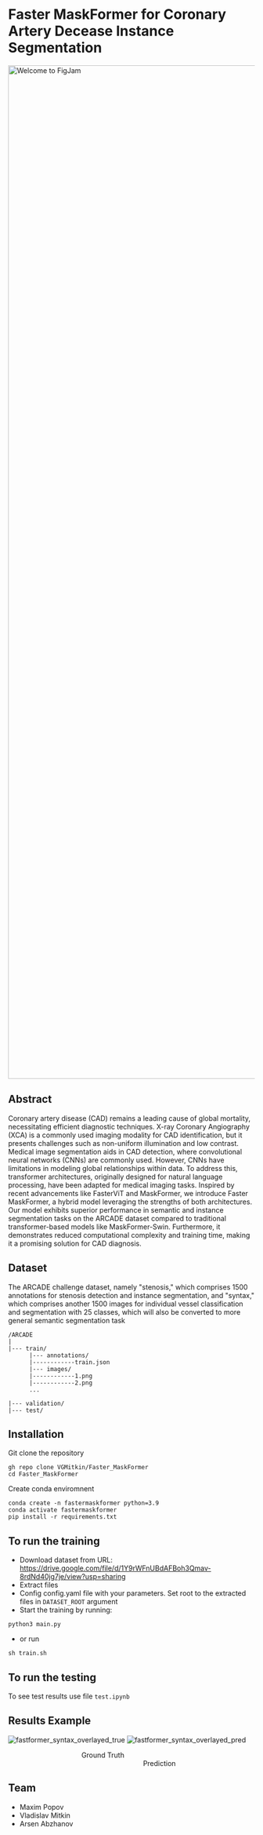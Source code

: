 # Faster MaskFormer for Coronary Artery Decease Instance Segmentation
 <img width="2066" alt="Welcome to FigJam" src="https://github.com/VGMitkin/CV703_final/assets/91109627/bd7b2072-77f3-43ac-9cbc-4b9092396fb7">


 ## Abstract
Coronary artery disease (CAD) remains a leading cause of global mortality, necessitating efficient diagnostic techniques. X-ray Coronary Angiography (XCA) is a commonly used imaging modality for CAD identification, but it presents challenges such as non-uniform illumination and low contrast. Medical image segmentation aids in CAD detection, where convolutional neural networks (CNNs) are commonly used. However, CNNs have limitations in modeling global relationships within data. To address this, transformer architectures, originally designed for natural language processing, have been adapted for medical imaging tasks. Inspired by recent advancements like FasterViT and MaskFormer, we introduce Faster MaskFormer, a hybrid model leveraging the strengths of both architectures. Our model exhibits superior performance in semantic and instance segmentation tasks on the ARCADE dataset compared to traditional transformer-based models like MaskFormer-Swin. Furthermore, it demonstrates reduced computational complexity and training time, making it a promising solution for CAD diagnosis.


## Dataset 
The ARCADE challenge dataset, namely "stenosis," which comprises 1500 annotations for stenosis detection and instance segmentation, and "syntax," which comprises another 1500 images for individual vessel classification and segmentation with 25 classes, which will also be converted to more general semantic segmentation task
```
/ARCADE
|
|--- train/
      |--- annotations/
      |------------train.json
      |--- images/
      |------------1.png
      |------------2.png
      ...
      
|--- validation/
|--- test/
```

## Installation

Git clone the repository

```
gh repo clone VGMitkin/Faster_MaskFormer
cd Faster_MaskFormer
```

Create conda enviromnent 

```
conda create -n fastermaskformer python=3.9
conda activate fastermaskformer
pip install -r requirements.txt
```

## To run the training

- Download dataset from URL: https://drive.google.com/file/d/1Y9rWFnUBdAFBoh3Qmav-8rdNd40jg7je/view?usp=sharing
- Extract files
- Config config.yaml file with your parameters. Set root to the extracted files in `DATASET_ROOT` argument
- Start the training by running:
```
python3 main.py 
```
- or run 

```
sh train.sh
```
## To run the testing

To see test results use file `test.ipynb`

## Results Example

![fastformer_syntax_overlayed_true](https://github.com/VGMitkin/Faster_MaskFormer/assets/91109627/acbadc6a-a170-42a4-a5ec-4b8ab97020d2)
![fastformer_syntax_overlayed_pred](https://github.com/VGMitkin/Faster_MaskFormer/assets/91109627/a85bfa83-5698-4554-b6fa-7c0f3d628198)

                                      Ground Truth                                                                       Prediction

## Team
- Maxim Popov
- Vladislav Mitkin
- Arsen Abzhanov

